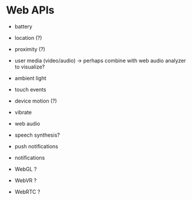 # Web APIs
* battery
* location (?)
* proximity (?)
* user media (video/audio) -> perhaps combine with web audio analyzer to visualize?
* ambient light
* touch events
* device motion (?)

* vibrate
* web audio
* speech synthesis? 
* push notifications
* notifications

* WebGL ?
* WebVR ?
* WebRTC ?
